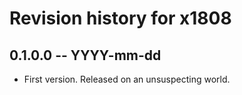 # Revision history for x1808

## 0.1.0.0 -- YYYY-mm-dd

* First version. Released on an unsuspecting world.
